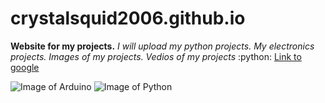 # crystalsquid2006.github.io
**Website for my projects.**
*I will upload my python projects.*
*My electronics projects.*
*Images of my projects.*
*Vedios of my projects*
:python:
[Link to google](http://google.com.)

![Image of Arduino](https://avatars0.githubusercontent.com/u/379109?s=400&v=4)
![Image of Python](http://www.choitek.com/uploads/5/0/8/4/50842795/python_orig.png)
